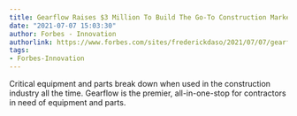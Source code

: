 ```yaml
---
title: Gearflow Raises $3 Million To Build The Go-To Construction Marketplace
date: "2021-07-07 15:03:30"
author: Forbes - Innovation
authorlink: https://www.forbes.com/sites/frederickdaso/2021/07/07/gearflow-raises-3-million-to-build-the-go-to-construction-marketplace/
tags:
- Forbes-Innovation
---
```

Critical equipment and parts break down when used in the construction industry all the time. Gearflow is the premier, all-in-one-stop for contractors in need of equipment and parts.